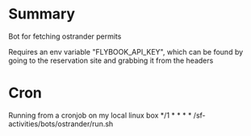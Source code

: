 # Summary
Bot for fetching ostrander permits

Requires an env variable "FLYBOOK_API_KEY", which can be found by going to the reservation site and grabbing it from the headers

# Cron
Running from a cronjob on my local linux box
*/1 * * * * /sf-activities/bots/ostrander/run.sh
